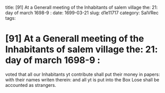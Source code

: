 title: [91] At a Generall meeting of the Inhabitants of salem village the: 21: day of march 1698-9 :
date: 1699-03-21
slug: d1e11717
category: SalVRec
tags: 


<div markdown class="doc" id="d1e11717">


# [91] At a Generall meeting of the Inhabitants of salem village the: 21: day of march 1698-9 : 

voted that all our Inhabitants yt contribute shall put their money in papers: with their names writen therein: and all yt is put into the Box Lose shall be accounted as strangers.
</div>